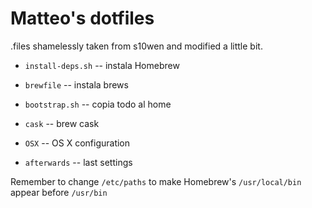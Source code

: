 # Matteo's dotfiles

.files shamelessly taken from s10wen and modified a little bit.

* `install-deps.sh`           -- instala Homebrew

* `brewfile`                  -- instala brews

* `bootstrap.sh`              -- copia todo al home

* `cask`                      -- brew cask

* `OSX`                       -- OS X configuration

* `afterwards`                -- last settings

Remember to change `/etc/paths` to make Homebrew's `/usr/local/bin` appear before `/usr/bin`
